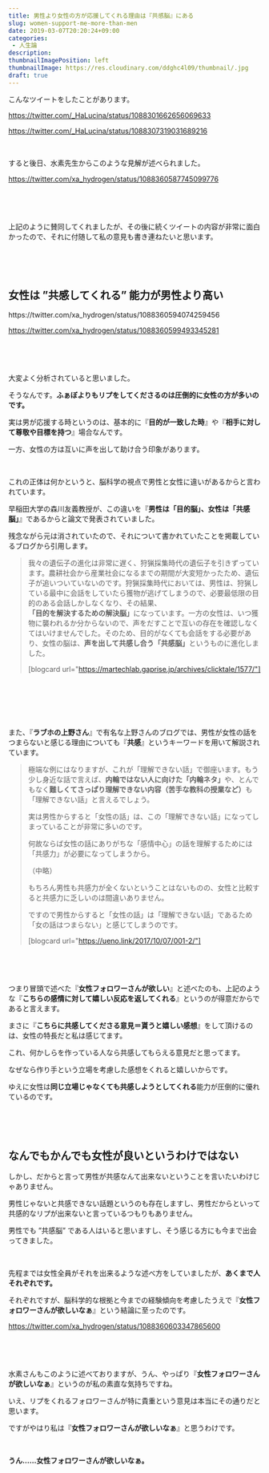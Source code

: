 ```yaml
---
title: 男性より女性の方が応援してくれる理由は『共感脳』にある
slug: women-support-me-more-than-men
date: 2019-03-07T20:20:24+09:00
categories: 
 - 人生論
description: 
thumbnailImagePosition: left
thumbnailImage: https://res.cloudinary.com/ddghc4l09/thumbnail/.jpg
draft: true
---
```


<!--more-->

こんなツイートをしたことがあります。

https://twitter.com/_HaLucina/status/1088301662656069633

https://twitter.com/_HaLucina/status/1088307319031689216

&nbsp;

すると後日、水素先生からこのような見解が述べられました。

https://twitter.com/xa_hydrogen/status/1088360587745099776

&nbsp;

&nbsp;

上記のように賛同してくれましたが、その後に続くツイートの内容が非常に面白かったので、それに付随して私の意見も書き連ねたいと思います。

&nbsp;

&nbsp;
<h2>女性は ”共感してくれる” 能力が男性より高い</h2>
https://twitter.com/xa_hydrogen/status/1088360594074259456

https://twitter.com/xa_hydrogen/status/1088360599493345281

&nbsp;

&nbsp;

大変よく分析されていると思いました。

そうなんです。<strong>ふぁぼよりもリプをしてくださるのは圧倒的に女性の方が多いのです。</strong>

実は男が応援する時というのは、基本的に『<strong>目的が一致した時</strong>』や『<strong>相手に対して尊敬や目標を持つ</strong>』場合なんです。

一方、女性の方は互いに声を出して助け合う印象があります。

&nbsp;

これの正体は何かというと、脳科学の視点で男性と女性に違いがあるからと言われています。

早稲田大学の森川友義教授が、この違いを『<strong>男性は「目的脳」、女性は「共感脳」</strong>』であるからと論文で発表されていました。

残念ながら元は消されていたので、それについて書かれていたことを掲載しているブログから引用します。
<blockquote>我々の遺伝子の進化は非常に遅く、狩猟採集時代の遺伝子を引きずっています。農耕社会から産業社会になるまでの期間が大変短かったため、遺伝子が追いついていないのです。狩猟採集時代においては、男性は、狩猟している最中に会話をしていたら獲物が逃げてしまうので、必要最低限の目的のある会話しかしなくなり、その結果、<strong>「目的を解決するための解決脳」</strong>になっています。一方の女性は、いつ獲物に襲われるか分からないので、声をだすことで互いの存在を確認しなくてはいけませんでした。そのため、目的がなくても会話をする必要があり、女性の脳は、<strong>声を出して共感し合う「共感脳」</strong>というものに進化しました。

[blogcard url="https://martechlab.gaprise.jp/archives/clicktale/1577/"]</blockquote>
&nbsp;

&nbsp;

&nbsp;

また、『<strong>ラブホの上野さん</strong>』で有名な上野さんのブログでは、男性が女性の話をつまらないと感じる理由についても『<strong>共感</strong>』というキーワードを用いて解説されています。
<blockquote>極端な例にはなりますが、これが「理解できない話」で御座います。もう少し身近な話で言えば、<strong>内輪ではない人に向けた「内輪ネタ」</strong>や、とんでもなく<strong>難しくてさっぱり理解できない内容（苦手な教科の授業など）</strong>も「理解できない話」と言えるでしょう。

実は男性からすると「女性の話」は、この「理解できない話」になってしまっていることが非常に多いのです。

何故ならば女性の話にありがちな「感情中心」の話を理解するためには「共感力」が必要になってしまうから。

（中略）

もちろん男性も共感力が全くないということはないものの、女性と比較すると共感力に乏しいのは間違いありません。

ですので男性からすると「女性の話」は「理解できない話」であるため「女の話はつまらない」と感じてしまうのです。


[blogcard url="https://ueno.link/2017/10/07/001-2/"]</blockquote>
&nbsp;

&nbsp;

つまり冒頭で述べた『<strong>女性フォロワーさんが欲しい</strong>』と述べたのも、上記のような『<strong>こちらの感情に対して嬉しい反応を返してくれる</strong>』というのが得意だからであると言えます。

まさに『<strong>こちらに共感してくださる意見＝貰うと嬉しい感想</strong>』をして頂けるのは、女性の特長だと私は感じてます。

これ、何かしらを作っている人なら共感してもらえる意見だと思ってます。

なぜなら作り手という立場を考慮した感想をくれると嬉しいからです。

ゆえに女性は<strong>同じ立場じゃなくても共感しようとしてくれる</strong>能力が圧倒的に優れているのです。

&nbsp;

&nbsp;
<h2>なんでもかんでも女性が良いというわけではない</h2>
しかし、だからと言って男性が共感なんて出来ないということを言いたいわけじゃありません。

男性じゃないと共感できない話題というのも存在しますし、男性だからといって共感的なリプが出来ないと言っているつもりもありません。

男性でも ”共感脳” である人はいると思いますし、そう感じる方にも今まで出会ってきました。

&nbsp;

先程までは女性全員がそれを出来るような述べ方をしていましたが、<strong>あくまで人それぞれです。</strong>

それぞれですが、脳科学的な根拠と今までの経験傾向を考慮したうえで『<strong>女性フォロワーさんが欲しいなぁ</strong>』という結論に至ったのです。

https://twitter.com/xa_hydrogen/status/1088360603347865600

&nbsp;

&nbsp;

水素さんもこのように述べておりますが、うん、やっぱり『<strong>女性フォロワーさんが欲しいなぁ</strong>』というのが私の素直な気持ちですね。

いえ、リプをくれるフォロワーさんが特に貴重という意見は本当にその通りだと思います。

ですがやはり私は『<strong>女性フォロワーさんが欲しいなぁ</strong>』と思うわけです。

&nbsp;

<strong>うん……女性フォロワーさんが欲しいなぁ。</strong>
